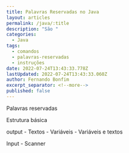 ```yaml
---
title: Palavras Reservadas no Java
layout: articles
permalink: /java/:title
description: "São "
categories:
  - Java
tags:
  - comandos
  - palavras-reservadas
  - instruções
date: 2022-07-24T13:43:33.778Z
lastUpdated: 2022-07-24T13:43:33.060Z
author: Fernando Bonfim
excerpt_separator: <!--more-->
published: false
---
```

Palavras reservadas

Estrutura básica

output - Textos - Variáveis - Variáveis e textos

Input - Scanner
